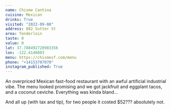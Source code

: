 ```yaml
---
name: Chisme Cantina
cuisine: Mexican
drinks: True
visited: "2022-09-08"
address: 882 Sutter St
area: Tenderloin
taste: 0
value: 0
lat: 37.788492720983356
lon: -122.4148083
menu: https://chismesf.com/menu
phone: "+14153707070"
instagram_published: True
---
```


An overpriced Mexican fast-food restaurant with an awful artificial industrial vibe. The menu looked promising and we got jackfruit and eggplant tacos, and a coconut ceviche. Everything was kinda bland...

And all up (with tax and tip), for two people it costed $52??? absolutely not.
